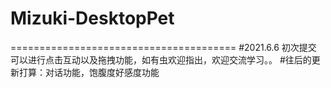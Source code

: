 # Mizuki-DesktopPet
=======================================
#2021.6.6 初次提交 可以进行点击互动以及拖拽功能，如有虫欢迎指出，欢迎交流学习。。
#往后的更新打算：对话功能，饱腹度好感度功能
